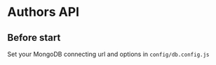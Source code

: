 # Authors API

## Before start
Set your MongoDB connecting url and options in `config/db.config.js`
